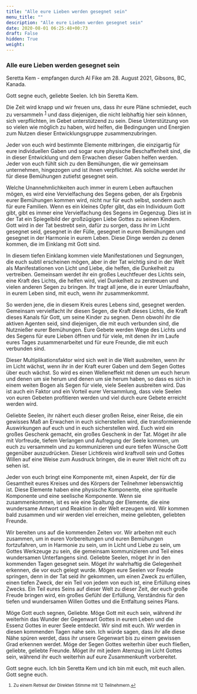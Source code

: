 ```yaml
---
title: "Alle eure Lieben werden gesegnet sein"
menu_title: ""
description: "Alle eure Lieben werden gesegnet sein"
date: 2020-08-01 06:25:48+00:73
draft: False
hidden: True
weight:
---
```

### Alle eure Lieben werden gesegnet sein

Seretta Kem - empfangen durch Al Fike am 28. August 2021, Gibsons, BC, Kanada.

Gott segne euch, geliebte Seelen. Ich bin Seretta Kem.

Die Zeit wird knapp und wir freuen uns, dass ihr eure Pläne schmiedet, euch zu versammeln <sup id="a1">[1](#f1)</sup> und dass diejenigen, die nicht leibhaftig hier sein können, sich verpflichten, im Gebet unterstützend zu sein. Diese Unterstützung von so vielen wie möglich zu haben, wird helfen, die Bedingungen und Energien zum Nutzen dieser Entwicklungsgruppe zusammenzubringen.

Jeder von euch wird bestimmte Elemente mitbringen, die einzigartig für eure individuellen Gaben und sogar eure physische Beschaffenheit sind, die in dieser Entwicklung und dem Erwachen dieser Gaben helfen werden. Jeder von euch fühlt sich zu den Bemühungen, die wir gemeinsam unternehmen, hingezogen und ist ihnen verpflichtet. Als solche werdet ihr für diese Bemühungen zutiefst gesegnet sein.

Welche Unannehmlichkeiten auch immer in eurem Leben auftauchen mögen, es wird eine Vervielfachung des Segens geben, der als Ergebnis eurer Bemühungen kommen wird, nicht nur für euch selbst, sondern auch für eure Familien. Wenn es ein kleines Opfer gibt, das ein Individuum Gott gibt, gibt es immer eine Vervielfachung des Segens im Gegenzug. Dies ist in der Tat ein Spiegelbild der großzügigen Liebe Gottes zu seinen Kindern. Gott wird in der Tat bestrebt sein, dafür zu sorgen, dass ihr im Licht gesegnet seid, gesegnet in der Fülle, gesegnet in euren Bemühungen und gesegnet in der Harmonie in eurem Leben. Diese Dinge werden zu denen kommen, die im Einklang mit Gott sind.

In diesem tiefen Einklang kommen viele Manifestationen und Segnungen, die euch subtil erscheinen mögen, aber in der Tat wichtig sind in der Welt als Manifestationen von Licht und Liebe, die helfen, die Dunkelheit zu vertreiben. Gemeinsam werdet ihr ein großes Leuchtfeuer des Lichts sein, eine Kraft des Lichts, die helfen wird, viel Dunkelheit zu zerstreuen und vielen anderen Segen zu bringen. Ihr tragt all jene, die in eurer Umlaufbahn, in eurem Leben sind, mit euch, wenn ihr zusammenkommt.

So werden jene, die in diesem Kreis eures Lebens sind, gesegnet werden. Gemeinsam vervielfacht ihr diesen Segen, die Kraft dieses Lichts, die Kraft dieses Kanals für Gott, um seine Kinder zu segnen. Denn obwohl ihr die aktiven Agenten seid, sind diejenigen, die mit euch verbunden sind, die Nutznießer eurer Bemühungen. Eure Gebete werden Wege des Lichts und des Segens für eure Lieben öffnen und für viele, mit denen ihr im Laufe eures Tages zusammenarbeitet und für eure Freunde, die mit euch verbunden sind.

Dieser Multiplikationsfaktor wird sich weit in die Welt ausbreiten, wenn ihr im Licht wächst, wenn ihr in der Kraft eurer Gaben und dem Segen Gottes über euch wächst. So wird es einen Welleneffekt mit denen um euch herum und denen um sie herum und denen um sie herum haben, so dass es sich in einem weiten Bogen als Segen für viele, viele Seelen ausbreiten wird. Das ist auch ein Faktor und ein Vorteil eurer Versammlung, dass viele Seelen von euren Gebeten profitieren werden und viel durch eure Gebete erreicht werden wird.

Geliebte Seelen, ihr nähert euch dieser großen Reise, einer Reise, die ein gewisses Maß an Erwachen in euch sicherstellen wird, die transformierende Auswirkungen auf euch und in euch sicherstellen wird. Euch wird ein großes Geschenk gemacht, ein großes Geschenk in der Tat. Möget ihr alle mit Vorfreude, tiefem Verlangen und Aufregung der Seele kommen, um euch zu versammeln und zu kommunizieren und eure tiefen Wünsche Gott gegenüber auszudrücken. Dieser Lichtkreis wird kraftvoll sein und Gottes Willen auf eine Weise zum Ausdruck bringen, die in eurer Welt nicht oft zu sehen ist.

Jeder von euch bringt eine Komponente mit, einen Aspekt, der für die Gesamtheit eures Kreises und des Körpers der Teilnehmer lebenswichtig ist. Diese Elemente haben eine physische Komponente, eine spirituelle Komponente und eine seelische Komponente. Wenn sie zusammenkommen, ist es wie eine Spaltung der Elemente, die eine wundersame Antwort und Reaktion in der Welt erzeugen wird. Wir kommen bald zusammen und wir werden viel erreichen, meine geliebten, geliebten Freunde.

Wir bereiten uns auf die kommenden Zeiten vor. Wir arbeiten mit euch zusammen, um in euren Vorbereitungen und euren Bemühungen fortzufahren, um in Harmonie zu sein, um in Licht und Liebe zu sein, um Gottes Werkzeuge zu sein, die gemeinsam kommunizieren und Teil eines wundersamen Unterfangens sind. Geliebte Seelen, möget ihr in den kommenden Tagen gesegnet sein. Möget ihr wahrhaftig die Gelegenheit erkennen, die vor euch gelegt wurde. Mögen eure Seelen vor Freude springen, denn in der Tat seid ihr gekommen, um einen Zweck zu erfüllen, einen tiefen Zweck, der ein Teil von jedem von euch ist, eine Erfüllung eines Zwecks. Ein Teil eures Seins auf dieser Welt zu dieser Zeit, der euch große Freude bringen wird, ein großes Gefühl der Erfüllung, Verständnis für den tiefen und wundersamen Willen Gottes und die Entfaltung seines Plans.

Möge Gott euch segnen, Geliebte. Möge Gott mit euch sein, während ihr weiterhin das Wunder der Gegenwart Gottes in eurem Leben und die Essenz Gottes in eurer Seele entdeckt. Wir sind mit euch. Wir werden in diesen kommenden Tagen nahe sein. Ich würde sagen, dass ihr alle diese Nähe spüren werdet, dass ihr unsere Gegenwart bis zu einem gewissen Grad erkennen werdet. Möge der Segen Gottes weiterhin über euch fließen, geliebte, geliebte Freunde. Möget ihr mit jedem Atemzug im Licht Gottes sein, während ihr euch weiterhin auf eure Zusammenkunft vorbereitet.

Gott segne euch. Ich bin Seretta Kem und ich bin mit euch, mit euch allen. Gott segne euch.
<small>

1. <large id="f1"> Zu einem Retreat der Direkten Stimme mit 12 Teilnehmern.[↩](#a1)
